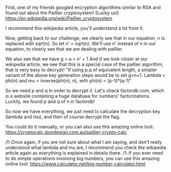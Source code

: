 First, one of my friends googled encryption algorithms similar to RSA and found out about the Paillier cryptosystem! (Lucky us!)
https://en.wikipedia.org/wiki/Paillier_cryptosystem

I recommend this wikipedia article, you'll understand a lot from it.

Now, getting back to our challenge, we clearly see that in our equation, n is replaced with sqrt(n). So let n' = sqrt(n). We'll use n' instead of n in our equation, to clearly see that we are dealing with paillier. 

We also see that we have g = a = n' + 1
And if we look closer at our wikipedia article, we see that this is a special case of the paillier algorithm, that is very easy to decrypt!
"If using p,q of equivalent length, a simpler variant of the above key generation steps would be to set g=n+1. Lambda = phi(n) and mu = inverse(phi(n), n), with phi(n) = (p-1)*(q-1)"

So we need p and q in order to decrypt it. Let's check factordb.com, which is a website containing a huge database for numbers' factorizations.
Luckily, we found p and q of n in factordb!

So now we have everything, we just need to calculate the decryption key (lambda and mu), and then of course decrypt the flag. 

You could do it manually, or you can also use this amazing online tool: https://cryptocalc.giondesign.com.au/paillier-crypto-calc

/!\ Once again, if you are not sure about what I am saying, and don't really understood what lambda and mu are, I recommend you check the wikipedia article again as everything is explained in details there.
/!\ If you ever need to do simple operations involving big numbers, you can use this amazing online tool: https://www.calculator.net/big-number-calculator.html
